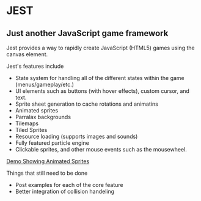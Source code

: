 JEST
====================

Just another JavaScript game framework
---------------------

Jest provides a way to rapidly create JavaScript (HTML5) games using the canvas element.

Jest's features include

-   State system for handling all of the different states within the game (menus/gameplay/etc.)
-   UI elements such as buttons (with hover effects), custom cursor, and text.
-   Sprite sheet generation to cache rotations and animatins
-   Animated sprites
-   Parralax backgrounds
-   Tilemaps
-   Tiled Sprites
-   Resource loading (supports images and sounds)
-   Fully featured particle engine
-   Clickable sprites, and other mouse events such as the mousewheel.

[Demo Showing Animated Sprites]

[Demo Showing Animated Sprites]:http://loktar00.github.com/jest/

Things that still need to be done

-   Post examples for each of the core feature
-   Better integration of collision handeling